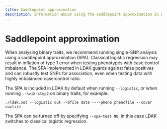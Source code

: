 ```yaml
---
title: Saddlepoint approximation
description: Information about using the saddlepoint approximation in LDAK
---
```


# Saddlepoint approximation

When analysing binary traits, we recommend running single-SNP analysis using a saddlepoint approximation (SPA). Classical logistic regression may result in inflation of type 1 error when testing phenotypes with case:control imbalance. The SPA implemented in LDAK guards against false positives and can robustly test SNPs for association, even when testing data with highly imbalanced case:control ratio.

The SPA is included in LDAK by default when running `--logistic`, or when running `--kvik-step2` on binary traits, for example:
```
./ldak.out --logistic out --bfile data ----pheno phenofile --covar covfile
``` 
The SPA can be turned off by specifying `--spa-test NO`, in this case LDAK switches to classical logistic regression.
